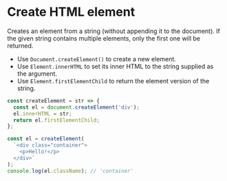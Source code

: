 # Create HTML element

Creates an element from a string (without appending it to the document). If the given string contains multiple elements, only the first one will be returned.

* Use `Document.createElement()` to create a new element.
* Use `Element.innerHTML` to set its inner HTML to the string supplied as the argument.
* Use `Element.firstElementChild` to return the element version of the string.

```js
const createElement = str => {
  const el = document.createElement('div');
  el.innerHTML = str;
  return el.firstElementChild;
};
```

```js
const el = createElement(
  `<div class="container">
    <p>Hello!</p>
  </div>`
);
console.log(el.className); // 'container'
```
